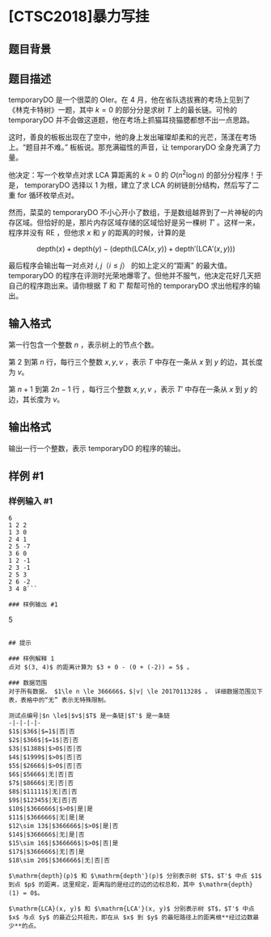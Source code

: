 # [CTSC2018]暴力写挂

## 题目背景



## 题目描述

temporaryDO 是一个很菜的 OIer。在 4 月，他在省队选拔赛的考场上见到了《林克卡特树》一题，其中 $k = 0$ 的部分分是求树 $T$ 上的最长链。可怜的 temporaryDO 并不会做这道题，他在考场上抓猫耳挠猫腮都想不出一点思路。

这时，善良的板板出现在了空中，他的身上发出璀璨却柔和的光芒，荡漾在考场上。“题目并不难。” 板板说。那充满磁性的声音，让 temporaryDO 全身充满了力量。

他决定：写一个枚举点对求 LCA 算距离的 $k = 0$ 的 $O(n^2 \log n)$ 的部分分程序！于是， temporaryDO 选择以 $1$ 为根，建立了求 LCA 的树链剖分结构，然后写了二重 for 循环枚举点对。

然而，菜菜的 temporaryDO 不小心开小了数组，于是数组越界到了一片神秘的内存区域。但恰好的是，那片内存区域存储的区域恰好是另一棵树 $T'$ 。这样一来，程序并没有 RE ，但他求 $x$ 和 $y$ 的距离的时候，计算的是 

$$ \mathrm{depth}(x) + \mathrm{depth}(y) -  ({\mathrm{depth}(\mathrm{LCA}(x,y))}+{\mathrm{depth'}(\mathrm{LCA'}(x,y))})$$



最后程序会输出每一对点对 $i, j$（$i \le j$） 的如上定义的“距离” 的最大值。
temporaryDO 的程序在评测时光荣地爆零了。但他并不服气，他决定花好几天把自己的程序跑出来。请你根据 $T$ 和 $T'$ 帮帮可怜的 temporaryDO 求出他程序的输出。

## 输入格式

第一行包含一个整数 $n$ ，表示树上的节点个数。

第 $2$ 到第 $n$ 行，每行三个整数 $x , y , v$ ，表示 $T$ 中存在一条从 $x$ 到 $y$ 的边，其长度为 $v$。

第 $n + 1$ 到第 $2n-1$ 行 ，每行三个整数 $x , y , v$ ，表示 $T'$ 中存在一条从 $x$ 到 $y$ 的边，其长度为 $v$。

## 输出格式

输出一行一个整数，表示 temporaryDO 的程序的输出。


## 样例 #1

### 样例输入 #1
```
6
1 2 2
1 3 0
2 4 1
2 5 -7
3 6 0
1 2 -1
2 3 -1
2 5 3
2 6 -2
3 4 8```

### 样例输出 #1

```
5
```

## 提示

### 样例解释 1
点对 $(3, 4)$ 的距离计算为 $3 + 0 - (0 + (-2)) = 5$ 。

### 数据范围
对于所有数据， $1\le n \le 366666$，$|v| \le 2017011328$ 。 详细数据范围见下表，表格中的“无” 表示无特殊限制。

测试点编号|$n \le$|$v$|$T$ 是一条链|$T'$ 是一条链
-|-|-|-|-
$1$|$36$|$=1$|否|否
$2$|$366$|$=1$|否|否
$3$|$1388$|$>0$|否|否
$4$|$1999$|$>0$|否|否
$5$|$2666$|$>0$|否|否
$6$|$5666$|无|否|否
$7$|$8666$|无|否|否
$8$|$11111$|无|否|否
$9$|$12345$|无|否|否
$10$|$366666$|$>0$|是|是
$11$|$366666$|无|是|是
$12\sim 13$|$366666$|$>0$|是|否
$14$|$366666$|无|是|否
$15\sim 16$|$366666$|$>0$|否|是
$17$|$366666$|无|否|是
$18\sim 20$|$366666$|无|否|否

$\mathrm{depth}(p)$ 和 $\mathrm{depth'}(p)$ 分别表示树 $T$，$T'$ 中点 $1$ 到点 $p$ 的距离，这里规定，距离指的是经过的边的边权总和，其中 $\mathrm{depth}(1) = 0$。

$\mathrm{LCA}(x, y)$ 和 $\mathrm{LCA'}(x, y)$ 分别表示树 $T$，$T'$ 中点 $x$ 与点 $y$ 的最近公共祖先，即在从 $x$ 到 $y$ 的最短路径上的距离根**经过边数最少**的点。
